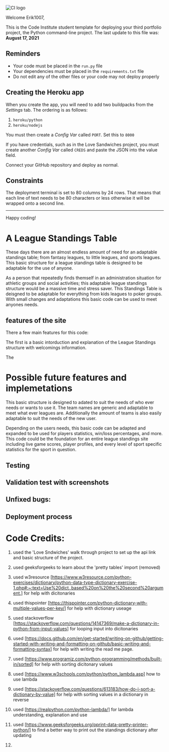 ![CI logo](https://codeinstitute.s3.amazonaws.com/fullstack/ci_logo_small.png)

Welcome Erik1007,

This is the Code Institute student template for deploying your third portfolio project, the Python command-line project. The last update to this file was: **August 17, 2021**

## Reminders

* Your code must be placed in the `run.py` file
* Your dependencies must be placed in the `requirements.txt` file
* Do not edit any of the other files or your code may not deploy properly

## Creating the Heroku app

When you create the app, you will need to add two buildpacks from the _Settings_ tab. The ordering is as follows:

1. `heroku/python`
2. `heroku/nodejs`

You must then create a _Config Var_ called `PORT`. Set this to `8000`

If you have credentials, such as in the Love Sandwiches project, you must create another _Config Var_ called `CREDS` and paste the JSON into the value field.

Connect your GitHub repository and deploy as normal.

## Constraints

The deployment terminal is set to 80 columns by 24 rows. That means that each line of text needs to be 80 characters or less otherwise it will be wrapped onto a second line.

-----
Happy coding!


# A League Standings Table

These days there are an almost endless amount of need for an adaptable standings table; from fantasy leagues, to little leagues, and sports leagues. This basic structure for a league standings table is designed to be adaptable for the use of anyone.

As a person that repeatedly finds themself in an administration situation for athletic groups and social activities; this adaptable league standings structure would be a massive time and stress saver. This Standings Table is deisgned to be adaptable for everything from kids leagues to poker groups. With small changes and adaptations this basic code can be used to meet anyones needs.

## features of the site

There a few main features for this code:

The first is a basic intorduction and explanation of the League Standings structure with welcomings information.

The 

# Possible future features and implemetations

This basic structure is designed to adated to suit the needs of who ever needs or wants to use it. The team names are generic and adaptable to meet what ever leagues are. Additionally the amount of teams is also easily adaptable to suit the needs of the new user. 

Depending on the users needs, this basic code can be adapted and expanded to be used for players statistics, win/loss percentages, and more. This code could be the foundation for an entire league standings site including live game scores, player profiles, and every level of sport specific statistics for the sport in question.

## Testing 

## Validation test with screenshots

## Unfixed bugs:

## Deployment process


# Code Credits:

1. used the 'Love Sndwiches' walk through project to set up the api link and basic structure of the project. 

2. used geeksforgeeks to learn about the 'pretty tables' import (removed)

3. used w3resource [https://www.w3resource.com/python-exercises/dictionary/python-data-type-dictionary-exercise-1.php#:~:text=Use%20dict.,based%20on%20the%20second%20argument.] for help with dicitonaries

4. used thispointer [https://thispointer.com/python-dictionary-with-multiple-values-per-key/] for help with dictionary useage

5. used stackoverflow [https://stackoverflow.com/questions/14147369/make-a-dictionary-in-python-from-input-values] for looping input into dicitonaries

6. used [https://docs.github.com/en/get-started/writing-on-github/getting-started-with-writing-and-formatting-on-github/basic-writing-and-formatting-syntax] for help with writing the read me page.

7. used [https://www.programiz.com/python-programming/methods/built-in/sorted] for help with sorting dicitonary values

8. used [https://www.w3schools.com/python/python_lambda.asp] how to use lambda

9. used [https://stackoverflow.com/questions/613183/how-do-i-sort-a-dictionary-by-value] for help with sorting values in a dictionary in reverse

10. used [https://realpython.com/python-lambda/] for lambda understanding, explanation and use

11. used [https://www.geeksforgeeks.org/pprint-data-pretty-printer-python/] to find a better way to print out the standings dictionary after updating

12. 